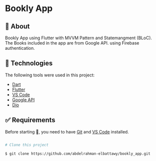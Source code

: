 # Bookly App


## :dart: About ##

Bookly App using Flutter with MVVM Pattern and Statemangment (BLoC). The Books included in the app are from Google API. using Firebase authentication.

## :rocket: Technologies ##

The following tools were used in this project:

- [Dart](https://dart.dev/guides)
- [Flutter](https://docs.flutter.dev/)
- [VS Code](https://code.visualstudio.com/)
- [Google API](https://developers.google.com/books)
- [Dio](https://pub.dev/packages/dio)


## :white_check_mark: Requirements ##

Before starting :checkered_flag:, you need to have [Git](https://git-scm.com) and [VS Code](https://code.visualstudio.com/) installed.

```bash

# Clone this project

$ git clone https://github.com/abdelrahman-elbattawy/bookly_app.git
```
